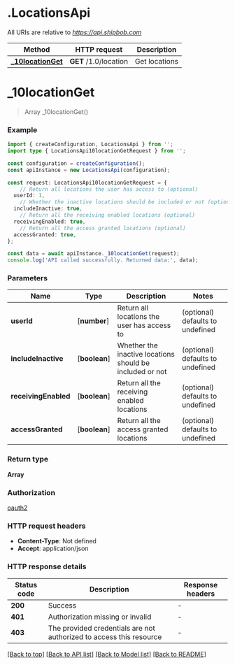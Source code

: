 # .LocationsApi

All URIs are relative to *https://api.shipbob.com*

Method | HTTP request | Description
------------- | ------------- | -------------
[**_10locationGet**](LocationsApi.md#_10locationGet) | **GET** /1.0/location | Get locations


# **_10locationGet**
> Array<Model10LocationGet200ResponseInner> _10locationGet()


### Example


```typescript
import { createConfiguration, LocationsApi } from '';
import type { LocationsApi10locationGetRequest } from '';

const configuration = createConfiguration();
const apiInstance = new LocationsApi(configuration);

const request: LocationsApi10locationGetRequest = {
    // Return all locations the user has access to (optional)
  userId: 1,
    // Whether the inactive locations should be included or not (optional)
  includeInactive: true,
    // Return all the receiving enabled locations (optional)
  receivingEnabled: true,
    // Return all the access granted locations (optional)
  accessGranted: true,
};

const data = await apiInstance._10locationGet(request);
console.log('API called successfully. Returned data:', data);
```


### Parameters

Name | Type | Description  | Notes
------------- | ------------- | ------------- | -------------
 **userId** | [**number**] | Return all locations the user has access to | (optional) defaults to undefined
 **includeInactive** | [**boolean**] | Whether the inactive locations should be included or not | (optional) defaults to undefined
 **receivingEnabled** | [**boolean**] | Return all the receiving enabled locations | (optional) defaults to undefined
 **accessGranted** | [**boolean**] | Return all the access granted locations | (optional) defaults to undefined


### Return type

**Array<Model10LocationGet200ResponseInner>**

### Authorization

[oauth2](README.md#oauth2)

### HTTP request headers

 - **Content-Type**: Not defined
 - **Accept**: application/json


### HTTP response details
| Status code | Description | Response headers |
|-------------|-------------|------------------|
**200** | Success |  -  |
**401** | Authorization missing or invalid |  -  |
**403** | The provided credentials are not authorized to access this resource |  -  |

[[Back to top]](#) [[Back to API list]](README.md#documentation-for-api-endpoints) [[Back to Model list]](README.md#documentation-for-models) [[Back to README]](README.md)


